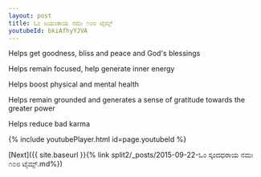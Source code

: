 ```yaml
---
layout: post
title: ಓಂ ಜಯಂತಾಯ ನಮಃ ೧೦೮ ಟೈಮ್ಸ್
youtubeId: bkiAfhyYJVA
---
```

 
 
Helps get goodness, bliss and peace and God's blessings
 
Helps remain focused, help generate inner energy 
 
Helps boost physical and mental health 
 
Helps remain grounded and generates a sense of gratitude towards the greater power 
 
Helps reduce bad karma
 
 
 
 


{% include youtubePlayer.html id=page.youtubeId %}
 
[Next]({{ site.baseurl }}{% link  split2/_posts/2015-09-22-ಓಂ ಸ್ಕಂದಧರಾಯ ನಮಃ ೧೦೮ ಟೈಮ್ಸ್.md%})
 
